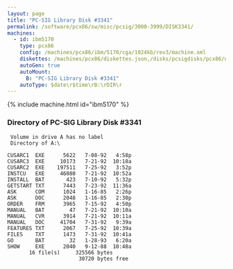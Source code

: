 ```yaml
---
layout: page
title: "PC-SIG Library Disk #3341"
permalink: /software/pcx86/sw/misc/pcsig/3000-3999/DISK3341/
machines:
  - id: ibm5170
    type: pcx86
    config: /machines/pcx86/ibm/5170/cga/1024kb/rev3/machine.xml
    diskettes: /machines/pcx86/diskettes.json,/disks/pcsigdisks/pcx86/diskettes.json
    autoGen: true
    autoMount:
      B: "PC-SIG Library Disk #3341"
    autoType: $date\r$time\rB:\rDIR\r
---
```


{% include machine.html id="ibm5170" %}

### Directory of PC-SIG Library Disk #3341

     Volume in drive A has no label
     Directory of A:\

    CUSARC1  EXE      5622   7-08-92   4:58p
    CUSARC3  EXE     10173   7-21-92  10:18a
    CUSARC2  EXE    197511   7-25-92   3:52p
    INSTCU   EXE     46080   7-21-92  10:52a
    INSTALL  BAT       423   7-10-92   5:32p
    GETSTART TXT      7443   7-23-92  11:36a
    ASK      COM      1024   1-16-85   2:26p
    ASK      DOC      2048   1-16-85   2:30p
    ORDER    FRM      3965   7-15-92   4:50p
    MANUAL   BAT        47   7-21-92  10:10a
    MANUAL   CVR      3914   7-21-92  10:11a
    MANUAL   DOC     41704   7-31-92   9:39a
    FEATURES TXT      2067   7-25-92  10:39a
    FILES    TXT      1473   7-31-92  10:41a
    GO       BAT        32   1-28-93   6:20a
    SHOW     EXE      2040   9-12-88  10:48a
           16 file(s)     325566 bytes
                           30720 bytes free
